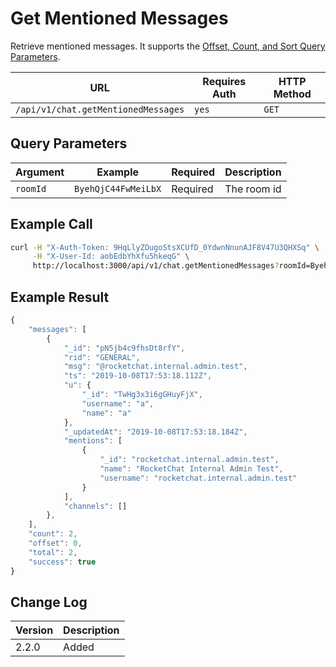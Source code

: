 # Get Mentioned Messages

Retrieve mentioned messages. It supports the [Offset, Count, and Sort Query Parameters](../other-important-endpoints/offset-and-count-and-sort-info.md).

| URL                                 | Requires Auth | HTTP Method |
| ----------------------------------- | ------------- | ----------- |
| `/api/v1/chat.getMentionedMessages` | `yes`         | `GET`       |

## Query Parameters

| Argument | Example             | Required | Description |
| -------- | ------------------- | -------- | ----------- |
| `roomId` | `ByehQjC44FwMeiLbX` | Required | The room id |

## Example Call

```bash
curl -H "X-Auth-Token: 9HqLlyZOugoStsXCUfD_0YdwnNnunAJF8V47U3QHXSq" \
     -H "X-User-Id: aobEdbYhXfu5hkeqG" \
     http://localhost:3000/api/v1/chat.getMentionedMessages?roomId=ByehQjC44FwMeiLbX
```

## Example Result

```javascript
{
    "messages": [
        {
            "_id": "pN5jb4c9fhsDt8rfY",
            "rid": "GENERAL",
            "msg": "@rocketchat.internal.admin.test",
            "ts": "2019-10-08T17:53:18.112Z",
            "u": {
                "_id": "TwHg3x3i6gGHuyFjX",
                "username": "a",
                "name": "a"
            },
            "_updatedAt": "2019-10-08T17:53:18.184Z",
            "mentions": [
                {
                    "_id": "rocketchat.internal.admin.test",
                    "name": "RocketChat Internal Admin Test",
                    "username": "rocketchat.internal.admin.test"
                }
            ],
            "channels": []
        },
    ],
    "count": 2,
    "offset": 0,
    "total": 2,
    "success": true
}
```

## Change Log

| Version | Description |
| ------- | ----------- |
| 2.2.0   | Added       |
